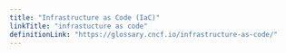 ```yaml
---
title: "Infrastructure as Code (IaC)"
linkTitle: "infrastucture as code"
definitionLink: "https://glossary.cncf.io/infrastructure-as-code/"
---
```

